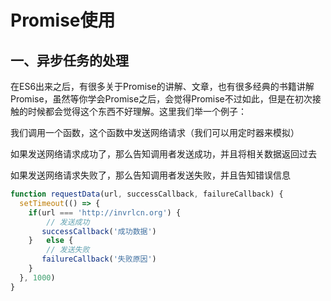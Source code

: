 # Promise使用

## 一、**异步任务的处理**

在ES6出来之后，有很多关于Promise的讲解、文章，也有很多经典的书籍讲解Promise，虽然等你学会Promise之后，会觉得Promise不过如此，但是在初次接触的时候都会觉得这个东西不好理解。这里我们举一个例子：

我们调用一个函数，这个函数中发送网络请求（我们可以用定时器来模拟）

如果发送网络请求成功了，那么告知调用者发送成功，并且将相关数据返回过去

如果发送网络请求失败了，那么告知调用者发送失败，并且告知错误信息

```javascript
function requestData(url, successCallback, failureCallback) {
  setTimeout(() => {
    if(url === 'http://invrlcn.org') {
        // 发送成功
       successCallback('成功数据')
    }   else {
        // 发送失败
       failureCallback('失败原因')
    }
  }, 1000)
}
```

